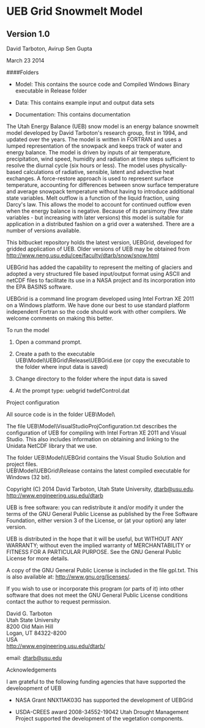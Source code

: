 
# UEB Grid Snowmelt Model

## Version 1.0

David Tarboton, Avirup Sen Gupta

March 23 2014

####Folders

* Model:  This contains the source code and Compiled Windows Binary executable in Release folder

* Data:  This contains example input and output data sets

* Documentation:  This contains documentation



The Utah Energy Balance (UEB) snow model is an energy balance snowmelt model developed by David Tarboton's research group, first in 1994, and updated over the years. The model is written in FORTRAN and uses a lumped representation of the snowpack and keeps track of water and energy balance. The model is driven by inputs of air temperature, precipitation, wind speed, humidity and radiation at time steps sufficient to resolve the diurnal cycle (six hours or less). The model uses physically-based calculations of radiative, sensible, latent and advective heat exchanges. A force-restore approach is used to represent surface temperature, accounting for differences between snow surface temperature and average snowpack temperature without having to introduce additional state variables. Melt outflow is a function of the liquid fraction, using Darcy's law. This allows the model to account for continued outflow even when the energy balance is negative. Because of its parsimony (few state variables - but increasing with later versions) this model is suitable for application in a distributed fashion on a grid over a watershed. There are a number of versions available. 

This bitbucket repository holds the latest version, UEBGrid, developed for gridded application of UEB. Older versions of UEB may be obtained from http://www.neng.usu.edu/cee/faculty/dtarb/snow/snow.html

UEBGrid has added the capability to represent the melting of glaciers and adopted a very structured file based input/output format using ASCII and netCDF files to facilitate its use in a NASA project and its incorporation into the EPA BASINS software.  

UEBGrid is a command line program developed using Intel Fortran XE 2011 on a Windows platform.  We have done our best to use standard platform independent Fortran so the code should work with other compilers.  We welcome comments on making this better.

To run the model

1. Open a command prompt.

2. Create a path to the executable UEB\Model\UEBGrid\Release\UEBGrid.exe (or copy the executable to the folder where input data is saved)

3. Change directory to the folder where the input data is saved

4. At the prompt type: uebgrid twdefControl.dat

Project configuration

All source code is in the folder UEB\Model\

The file UEB\Model\VisualStudioProjConfiguration.txt describes the configuration of UEB for compiling with Intel Fortran XE 2011 and Visual Studio.  This also includes information on obtaining and linking to the Unidata NetCDF library that we use.

The folder UEB\Model\UEBGrid contains the Visual Studio Solution and project files.  
UEB\Model\UEBGrid\Release contains the latest compiled executable for Windows (32 bit).

Copyright (C) 2014  David Tarboton, Utah State University, dtarb@usu.edu.  http://www.engineering.usu.edu/dtarb

UEB is free software: you can redistribute it and/or modify
it under the terms of the GNU General Public License as published by
the Free Software Foundation, either version 3 of the License, or
(at your option) any later version.

UEB is distributed in the hope that it will be useful,
but WITHOUT ANY WARRANTY; without even the implied warranty of
MERCHANTABILITY or FITNESS FOR A PARTICULAR PURPOSE.  See the
GNU General Public License for more details.

A copy of the GNU General Public License is included in the file gpl.txt.
This is also available at: http://www.gnu.org/licenses/.

If you wish to use or incorporate this program (or parts of it) into 
other software that does not meet the GNU General Public License 
conditions contact the author to request permission.

David G. Tarboton  
Utah State University  
8200 Old Main Hill  
Logan, UT 84322-8200  
USA  
http://www.engineering.usu.edu/dtarb/ 

email:  dtarb@usu.edu 

Acknowledgements

I am grateful to the following funding agencies that have supported the develoopment of UEB

* NASA Grant NNX11AK03G has supported the development of UEBGrid

* USDA-CREES award 2008-34552-19042 Utah Drought Management Project supported the development of the vegetation components.